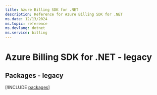 ```yaml
---
title: Azure Billing SDK for .NET
description: Reference for Azure Billing SDK for .NET
ms.date: 12/13/2024
ms.topic: reference
ms.devlang: dotnet
ms.service: billing
---
```

# Azure Billing SDK for .NET - legacy
## Packages - legacy
[!INCLUDE [packages](billing-index.md)]